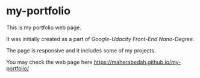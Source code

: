 # my-portfolio

This is my portfolio web page.

It was initially created as a part of *Google-Udacity Front-End Nano-Degree*.

The page is responsive and it includes some of my projects.


You may check the web page here https://maherabedah.github.io/my-portfolio/ 
